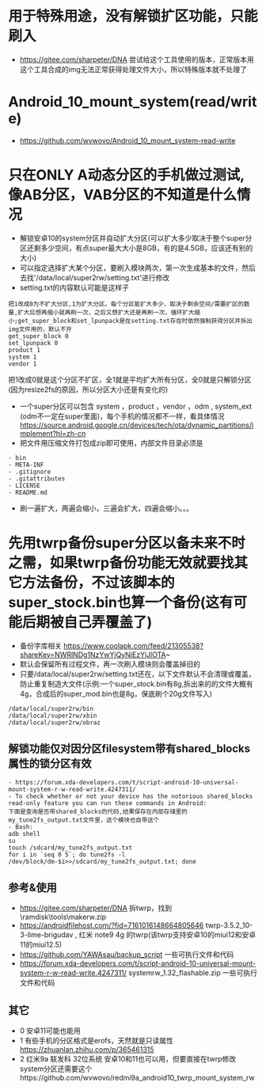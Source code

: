 # 用于特殊用途，没有解锁扩区功能，只能刷入
- https://gitee.com/sharpeter/DNA 尝试给这个工具使用的版本，正常版本用这个工具合成的img无法正常获得处理文件大小，所以特殊版本就不处理了
# Android_10_mount_system(read/write)
- https://github.com/wvwovo/Android_10_mount_system-read-write
# 只在ONLY A动态分区的手机做过测试,像AB分区，VAB分区的不知道是什么情况
- 解锁安卓10的system分区并自动扩大分区(可以扩大多少取决于整个super分区还剩多少空间，有点super最大大小是8GB，有的是4.5GB，应该还有别的大小)
- 可以指定选择扩大某个分区，要刷入模块两次，第一次生成基本的文件，然后去找'/data/local/super2rw/setting.txt'进行修改 
- setting.txt的内容默认可能是这样子
```
把1改成0为不扩大分区,1为扩大分区。每个分区能扩大多少，取决于剩余空间/需要扩区的数量,扩大后想再缩小就再刷一次，之后又想扩大还是再刷一次，循环扩大缩小;get_super_block和set_lpunpack是在setting.txt存在时依然强制获得分区并拆出img文件用的，默认不开
get_super_block 0
set_lpunpack 0
product 1
system 1
vendor 1
```
把1改成0就是这个分区不扩区，全1就是平均扩大所有分区，全0就是只解锁分区(因为resize2fs的原因，所以分区大小还是有变化的)

- 一个super分区可以包含 system ，product ，vendor ，odm , system_ext (odm不一定在super里面)，每个手机的情况都不一样，看具体情况 https://source.android.google.cn/devices/tech/ota/dynamic_partitions/implement?hl=zh-cn
- 把文件用压缩文件打包成zip即可使用，内部文件目录必须是
```
- bin
- META-INF
- .gitignore
- .gitattributes
- LICENSE
- README.md
```
- 刷一遍扩大，两遍会缩小，三遍会扩大，四遍会缩小。。。
# 先用twrp备份super分区以备未来不时之需，如果twrp备份功能无效就要找其它方法备份，不过该脚本的super_stock.bin也算一个备份(这有可能后期被自己弄覆盖了)
- 备份字库相关 https://www.coolapk.com/feed/21305538?shareKey=NWRlNDg1NzYwYjQyNjEzYjJlOTA~
- 默认会保留所有过程文件，再一次刷入模块则会覆盖掉旧的
- 只要/data/local/super2rw/setting.txt还在，以下文件默认不会清理或覆盖，防止重复制造大文件(示例:一个super_stock.bin有8g,拆出来的的文件大概有4g，合成后的super_mod.bin也是8g，保底刷个20g文件写入)
```
/data/local/super2rw/bin
/data/local/super2rw/xbin
/data/local/super2rw/obraz
```

## 解锁功能仅对因分区filesystem带有shared_blocks属性的锁分区有效
```
- https://forum.xda-developers.com/t/script-android-10-universal-mount-system-r-w-read-write.4247311/
- To check whether or not your device has the notorious shared_blocks read-only feature you can run these commands in Android:
下面是查询是否带shared_blocks的代码,结果保存在内部存储里的my_tune2fs_output.txt文件里，这个模块也自带这个
- Bash:
adb shell
su
touch /sdcard/my_tune2fs_output.txt
for i in `seq 0 5`; do tune2fs -l /dev/block/dm-$i>>/sdcard/my_tune2fs_output.txt; done
```
## 参考&使用
- https://gitee.com/sharpeter/DNA 拆twrp，找到\ramdisk\tools\makerw.zip
- https://androidfilehost.com/?fid=7161016148664805646 twrp-3.5.2_10-3-lime-brigudav , 红米 note9 4g 的twrp(该twrp支持安卓10的miui12和安卓11的miui12.5)
- https://github.com/YAWAsau/backup_script 一些可执行文件和代码
- https://forum.xda-developers.com/t/script-android-10-universal-mount-system-r-w-read-write.4247311/ systemrw_1.32_flashable.zip 一些可执行文件和代码

## 其它
- 0
  安卓11可能也能用
- 1
  有些手机的分区格式是erofs，天然就是只读属性
  https://zhuanlan.zhihu.com/p/365461315
- 2
 红米9a 联发科 32位系统 安卓10和11也可以用，但要直接在twrp修改system分区还需要这个https://github.com/wvwovo/redmi9a_android10_twrp_mount_system_rw
